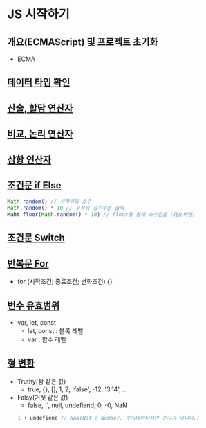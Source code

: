 # JS 시작하기
## 개요(ECMAScript) 및 프로젝트 초기화
- [ECMA](https://ko.wikipedia.org/wiki/ECMA%EC%8A%A4%ED%81%AC%EB%A6%BD%ED%8A%B8)
## [데이터 타입 확인](https://github.com/dudcks5477/Front_end/blob/master/JS/js_essentials/start_js/js/ex1.js)
## [산술, 할당 연산자](https://github.com/dudcks5477/Front_end/blob/master/JS/js_essentials/start_js/js/ex2.js)
## [비교, 논리 연산자](https://github.com/dudcks5477/Front_end/blob/master/JS/js_essentials/start_js/js/ex3.js)
## [삼항 연산자](https://github.com/dudcks5477/Front_end/blob/master/JS/js_essentials/start_js/js/ex4.js)
## [조건문 if Else](https://github.com/dudcks5477/Front_end/blob/master/JS/js_essentials/start_js/js/ex5.js)
```javascript
Math.random() // 무작위의 소수
Math.random() * 10 // 무작위 정수부분 출력
Maht.floor(Math.random() * 10) // floor를 통해 소수점을 내림(버림)
```
## [조건문 Switch](https://github.com/dudcks5477/Front_end/blob/master/JS/js_essentials/start_js/js/ex6.js)
## [반복문 For](https://github.com/dudcks5477/Front_end/blob/master/JS/js_essentials/start_js/js/ex7.js)
- for (시작조건; 종료조건; 변화조건) {}
## [변수 유효범위](https://github.com/dudcks5477/Front_end/blob/master/JS/js_essentials/start_js/js/ex8.js)
- var, let, const
  - let, const : 블록 레벨
  - var : 함수 레벨
## [형 변환](https://github.com/dudcks5477/Front_end/blob/master/JS/js_essentials/start_js/js/ex9.js)
- Truthy(참 같은 값)
  - true, {}, [], 1, 2, 'false', -12, '3.14', ...
- Falsy(거짓 같은 값)
  - false, '', null, undefiend, 0, -0, NaN
  ```javascript
  1 + undefiend // NaN(Not a Number, 숫자데이터지만 숫자가 아니다.)
  ```